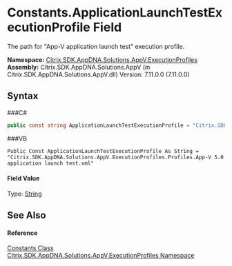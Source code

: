 # Constants.ApplicationLaunchTestExecutionProfile Field
 

The path for "App-V application launch test" execution profile.

**Namespace:**&nbsp;<a href="N_Citrix_SDK_AppDNA_Solutions_AppV_ExecutionProfiles">Citrix.SDK.AppDNA.Solutions.AppV.ExecutionProfiles</a><br />**Assembly:**&nbsp;Citrix.SDK.AppDNA.Solutions.AppV (in Citrix.SDK.AppDNA.Solutions.AppV.dll) Version: 7.11.0.0 (7.11.0.0)

## Syntax

###C#
```csharp
public const string ApplicationLaunchTestExecutionProfile = "Citrix.SDK.AppDNA.Solutions.AppV.ExecutionProfiles.Profiles.App-V 5.0 application launch test.xml"
```

###VB
```vbnet
Public Const ApplicationLaunchTestExecutionProfile As String = "Citrix.SDK.AppDNA.Solutions.AppV.ExecutionProfiles.Profiles.App-V 5.0 application launch test.xml"
```


#### Field Value
Type: <a href="http://msdn2.microsoft.com/en-us/library/s1wwdcbf" target="_blank">String</a>

## See Also


#### Reference
<a href="T_Citrix_SDK_AppDNA_Solutions_AppV_ExecutionProfiles_Constants">Constants Class</a><br /><a href="N_Citrix_SDK_AppDNA_Solutions_AppV_ExecutionProfiles">Citrix.SDK.AppDNA.Solutions.AppV.ExecutionProfiles Namespace</a><br />